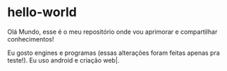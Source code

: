 # hello-world

Olá Mundo, esse é o meu repositório onde vou aprimorar e compartilhar conhecimentos!

Eu gosto engines e programas (essas alterações foram feitas apenas pra teste!).
Eu uso android e criação web|.
